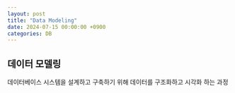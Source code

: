 ```yaml
---
layout: post
title: "Data Modeling"
date: 2024-07-15 00:00:00 +0900
categories: DB
---
```


## 데이터 모델링

데이터베이스 시스템을 설계하고 구축하기 위해 데이터를 구조화하고 시각화 하는 과정
